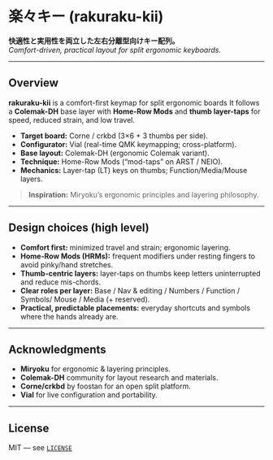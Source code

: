 # 楽々キー (rakuraku-kii)

**快適性と実用性を両立した左右分離型向けキー配列。**  
_Comfort-driven, practical layout for split ergonomic keyboards._

---

## Overview

**rakuraku-kii** is a comfort-first keymap for split ergonomic boards
It follows a **Colemak-DH** base layer with **Home-Row Mods** and **thumb
layer-taps** for speed, reduced strain, and low travel.

- **Target board:** Corne / crkbd (3×6 + 3 thumbs per side).
- **Configurator:** Vial (real-time QMK keymapping; cross-platform).
- **Base layout:** Colemak-DH (ergonomic Colemak variant).
- **Technique:** Home-Row Mods (“mod-taps” on ARST / NEIO).
- **Mechanics:** Layer-tap (LT) keys on thumbs; Function/Media/Mouse layers.

> **Inspiration:** Miryoku’s ergonomic principles and layering philosophy.

---

## Design choices (high level)

- **Comfort first:** minimized travel and strain; ergonomic layering.
- **Home-Row Mods (HRMs):** frequent modifiers under resting fingers to avoid
  pinky/hand stretches.
- **Thumb-centric layers:** layer-taps on thumbs keep letters uninterrupted and
  reduce mis-chords.
- **Clear roles per layer:** Base / Nav & editing / Numbers / Function /
  Symbols/ Mouse / Media (+ reserved).
- **Practical, predictable placements:** everyday shortcuts and symbols where the
  hands already are.

<!-- > Full details: see **[`docs/layers.md`](docs/layers.md)** and **[`docs/usage-vial.md`](docs/usage-vial.md)**. -->

---

## Acknowledgments

- **Miryoku** for ergonomic & layering principles.
- **Colemak-DH** community for layout research and materials.
- **Corne/crkbd** by foostan for an open split platform.
- **Vial** for live configuration and portability.

---

## License

MIT — see [`LICENSE`](LICENSE)
